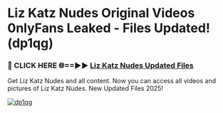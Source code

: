 # Liz Katz Nudes Original Videos 0nlyFans Leaked - Files Updated! (dp1qg)

<h3>🔴 CLICK HERE 🌐==►► <a href="https://tinyurl.com/4seja8ks" rel="nofollow">Liz Katz Nudes Updated Files</a></h3>

Get Liz Katz Nudes and all content. Now you can access all videos and pictures of Liz Katz Nudes. New Updated Files 2025!

[![dp1qg](https://i.imgur.com/EWjZXRe.gif)](https://tinyurl.com/4seja8ks)

